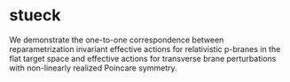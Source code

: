 stueck
======
We  demonstrate the one-to-one correspondence between reparametrization
invariant effective actions for relativistic p-branes in the
flat target space and effective actions for transverse
brane perturbations with non-linearly realized Poincare symmetry.
